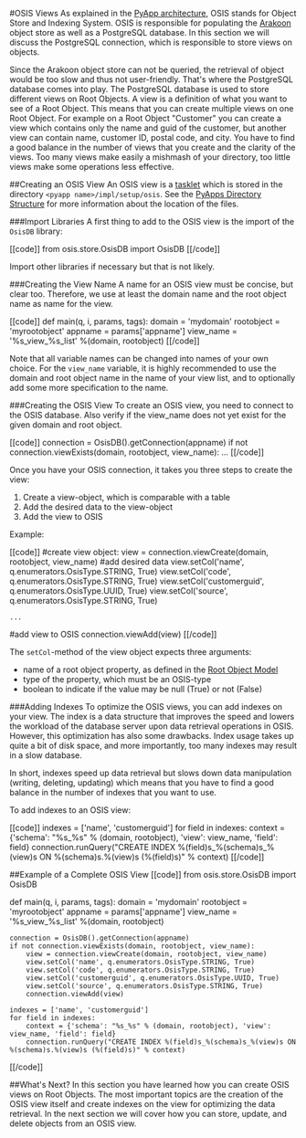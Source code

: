 #OSIS Views
As explained in the [PyApp architecture](/sampleapp/#/doc/sampleapp), OSIS stands for Object Store and Indexing System. OSIS is responsible for populating the [Arakoon](http://www.arakoon.org) object store as well as a PostgreSQL database.
In this section we will discuss the PostgreSQL connection, which is responsible to store views on objects.

Since the Arakoon object store can not be queried, the retrieval of object would be too slow and thus not user-friendly. That's where the PostgreSQL database comes into play.
The PostgreSQL database is used to store different views on Root Objects. A view is a definition of what you want to see of a Root Object. This means that you can create multiple views on one Root Object. For example on a Root Object "Customer" you can create a view which contains only the name and guid of the customer, but another view can contain name, customer ID, postal code, and city. You have to find a good balance in the number of views that you create and the clarity of the views. Too many views make easily a mishmash of your directory, too little views make some operations less effective.


##Creating an OSIS View
An OSIS view is a [tasklet](http://confluence.incubaid.com/display/PYLABS/Tasklets) which is stored in the directory `<pyapp name>/impl/setup/osis`. See the [PyApps Directory Structure](/sampleapp/#/doc/sampleapp) for more information about the location of the files.


###Import Libraries
A first thing to add to the OSIS view is the import of the `OsisDB` library:

[[code]]
from osis.store.OsisDB import OsisDB
[[/code]]

Import other libraries if necessary but that is not likely.


###Creating the View Name
A name for an OSIS view must be concise, but clear too. Therefore, we use at least the domain name and the root object name as name for the view.

[[code]]
def main(q, i, params, tags):
    domain = 'mydomain'
    rootobject = 'myrootobject'
    appname = params['appname']
    view_name = '%s_view_%s_list' %(domain, rootobject)
[[/code]]    

Note that all variable names can be changed into names of your own choice.
For the `view_name` variable, it is highly recommended to use the domain and root object name in the name of your view list, and to optionally add some more specification to the name.


###Creating the OSIS View
To create an OSIS view, you need to connect to the OSIS database. Also verify if the view_name does not yet exist for the given domain and root object.

[[code]]
connection = OsisDB().getConnection(appname)
if not connection.viewExists(domain, rootobject, view_name):
    ...
[[/code]]    

Once you have your OSIS connection, it takes you three steps to create the view:

1. Create a view-object, which is comparable with a table
2. Add the desired data to the view-object
3. Add the view to OSIS

Example:

[[code]]
#create view object:
    view = connection.viewCreate(domain, rootobject, view_name)
#add desired data
    view.setCol('name', q.enumerators.OsisType.STRING, True)
    view.setCol('code', q.enumerators.OsisType.STRING, True)
    view.setCol('customerguid', q.enumerators.OsisType.UUID, True)
    view.setCol('source', q.enumerators.OsisType.STRING, True)

    ...

#add view to OSIS
    connection.viewAdd(view)
[[/code]]    

The `setCol`-method of the view object expects three arguments:

* name of a root object property, as defined in the [Root Object Model](/sampleapp/#/doc/modeling)
* type of the property, which must be an OSIS-type
* boolean to indicate if the value may be null (True) or not (False)


###Adding Indexes
To optimize the OSIS views, you can add indexes on your view. The index is a data structure that improves the speed and lowers the workload of the database server upon data retrieval operations in OSIS. 
However, this optimization has also some drawbacks. Index usage takes up quite a bit of disk space, and more importantly, too many indexes may result in a slow database.

In short, indexes speed up data retrieval but slows down data manipulation (writing, deleting, updating) which means that you have to find a good balance in the number of indexes that you want to use.

To add indexes to an OSIS view:

[[code]]
indexes = ['name', 'customerguid']
for field in indexes:
    context = {'schema': "%s_%s" % (domain, rootobject), 'view': view_name, 'field': field}
    connection.runQuery("CREATE INDEX %(field)s_%(schema)s_%(view)s ON %(schema)s.%(view)s (%(field)s)" % context)
[[/code]]


##Example of a Complete OSIS View
[[code]]
from osis.store.OsisDB import OsisDB

def main(q, i, params, tags):
    domain = 'mydomain'
    rootobject = 'myrootobject'
    appname = params['appname']
    view_name = '%s_view_%s_list' %(domain, rootobject)
    
    connection = OsisDB().getConnection(appname)
    if not connection.viewExists(domain, rootobject, view_name):
        view = connection.viewCreate(domain, rootobject, view_name)
        view.setCol('name', q.enumerators.OsisType.STRING, True)
        view.setCol('code', q.enumerators.OsisType.STRING, True)
        view.setCol('customerguid', q.enumerators.OsisType.UUID, True)
        view.setCol('source', q.enumerators.OsisType.STRING, True)
        connection.viewAdd(view)

    indexes = ['name', 'customerguid']
    for field in indexes:
        context = {'schema': "%s_%s" % (domain, rootobject), 'view': view_name, 'field': field}
        connection.runQuery("CREATE INDEX %(field)s_%(schema)s_%(view)s ON %(schema)s.%(view)s (%(field)s)" % context)
[[/code]]        


##What's Next?
In this section you have learned how you can create OSIS views on Root Objects. The most important topics are the creation of the OSIS view itself and create indexes on the view for optimizing the data retrieval.
In the next section we will cover how you can store, update, and delete objects from an OSIS view.

